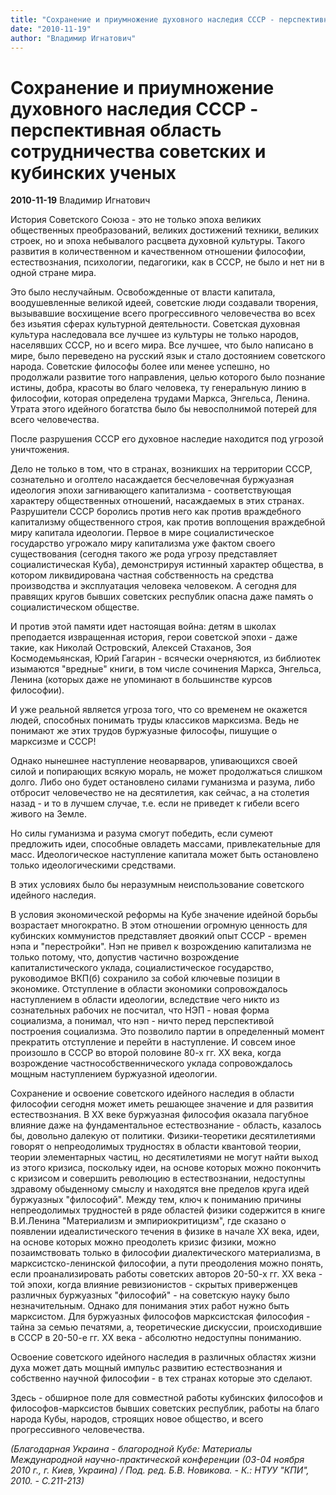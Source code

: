 ```yaml
---
title: "Сохранение и приумножение духовного наследия СССР - перспективная область сотрудничества советских и кубинских ученых"
date: "2010-11-19"
author: "Владимир Игнатович"
---
```


# Сохранение и приумножение духовного наследия СССР - перспективная область сотрудничества советских и кубинских ученых

**2010-11-19** Владимир Игнатович

История Советского Союза - это не только эпоха великих общественных преобразований, великих достижений техники, великих строек, но и эпоха небывалого расцвета духовной культуры. Такого развития в количественном и качественном отношении философии, естествознания, психологии, педагогики, как в СССР, не было и нет ни в одной стране мира.

Это было неслучайным. Освобожденные от власти капитала, воодушевленные великой идеей, советские люди создавали творения, вызывавшие восхищение всего прогрессивного человечества во всех без изьятия сферах культурной деятельности. Советская духовная культура наследовала все лучшее из культуры не только народов, населявших СССР, но и всего мира. Все лучшее, что было написано в мире, было переведено на русский язык и стало достоянием советского народа. Советские философы более или менее успешно, но продолжали развитие того направления, целью которого было познание истины, добра, красоты во благо человека, ту генеральную линию в философии, которая определена трудами Маркса, Энгельса, Ленина. Утрата этого идейного богатства было бы невосполнимой потерей для всего человечества.

После разрушения СССР его духовное наследие находится под угрозой уничтожения.

Дело не только в том, что в странах, возникших на территории СССР, сознательно и оголтело насаждается бесчеловечная буржуазная идеология эпохи загнивающего капитализма - соответствующая характеру общественных отношений, насаждаемых в этих странах. Разрушители СССР боролись против него как против враждебного капитализму общественного строя, как против воплощения враждебной миру капитала идеологии. Первое в мире социалистическое государство угрожало миру капитализма уже фактом своего существования (сегодня такого же рода угрозу представляет социалистическая Куба), демонстрируя истинный характер общества, в котором ликвидирована частная собственность на средства производства и эксплуатация человека человеком. А сегодня для правящих кругов бывших советских республик опасна даже память о социалистическом обществе.

И против этой памяти идет настоящая война: детям в школах преподается извращенная история, герои советской эпохи - даже такие, как Николай Островский, Алексей Стаханов, Зоя Космодемьянская, Юрий Гагарин - всячески очерняются, из библиотек изымаются "вредные" книги, в том числе сочинения Маркса, Энгельса, Ленина (которых даже не упоминают в большинстве курсов философии).

И уже реальной является угроза того, что со временем не окажется людей, способных понимать труды классиков марксизма. Ведь не понимают же этих трудов буржуазные философы, пишущие о марксизме и СССР!

Однако нынешнее наступление неоварваров, упивающихся своей силой и попирающих всякую мораль, не может продолжаться слишком долго. Либо оно будет остановлено силами гуманизма и разума, либо отбросит человечество не на десятилетия, как сейчас, а на столетия назад - и то в лучшем случае, т.е. если не приведет к гибели всего живого на Земле.

Но силы гуманизма и разума смогут победить, если сумеют предложить идеи, способные овладеть массами, привлекательные для масс. Идеологическое наступление капитала может быть остановлено только идеологическими средствами.

В этих условиях было бы неразумным неиспользование советского идейного наследия.

В условия экономической реформы на Кубе значение идейной борьбы возрастает многократно. В этом отношении огромную ценность для кубинских коммунистов представляет двоякий опыт СССР - времен нэпа и "перестройки". Нэп не привел к возрождению капитализма не только потому, что, допустив частично возрождение капиталистического уклада, социалистическое государство, руководимое ВКП(б) сохранило за собой ключевые позиции в экономике. Отступление в области экономики сопровождалось наступлением в области идеологии, вследствие чего никто из сознательных рабочих не посчитал, что НЭП - новая форма социализма, а понимал, что нэп - ничто перед перспективой построения социализма. Это позволило партии в определенный момент прекратить отступление и перейти в наступление. И совсем иное произошло в СССР во второй половине 80-х гг. ХХ века, когда возрождение частнособственнического уклада сопровождалось мощным наступлением буржуазной идеологии.

Сохранение и освоение советского идейного наследия в области философии сегодня может иметь решающее значение и для развития естествознания. В ХХ веке буржуазная философия оказала пагубное влияние даже на фундаментальное естествознание - область, казалось бы, довольно далекую от политики. Физики-теоретики десятилетиями говорят о непреодолимых трудностях в области квантовой теории, теории элементарных частиц, но десятилетиями не могут найти выход из этого кризиса, поскольку идеи, на основе которых можно покончить с кризисом и совершить революцию в естествознании, недоступны здравому обыденному смыслу и находятся вне пределов круга идей буржуазных "философий". Между тем, ключ к пониманию причины непреодолимых трудностей в ряде областей физики содержится в книге В.И.Ленина "Материализм и эмпириокритицизм", где сказано о появлении идеалистического течения в физике в начале ХХ века, идеи, на основе которых можно преодолеть кризис физики, можно позаимствовать только в философии диалектического материализма, в марксистско-ленинской философии, а пути преодоления можно понять, если проанализировать работы советских авторов 20-50-х гг. ХХ века - той эпохи, когда влияние ревизионистов - скрытых приверженцев различных буржуазных "философий" - на советскую науку было незначительным. Однако для понимания этих работ нужно быть марксистом. Для буржуазных философов марксистская философия - тайна за семью печатями, а, теоретические дискуссии, происходившие в СССР в 20-50-е гг. ХХ века - абсолютно недоступны пониманию.

Освоение советского идейного наследия в различных областях жизни духа может дать мощный импульс развитию естествознания и собственно научной философии - в тех странах которые это сделают.

Здесь - обширное поле для совместной работы кубинских философов и философов-марксистов бывших советских республик, работы на благо народа Кубы, народов, строящих новое общество, и всего прогрессивного человечества.

*(Благодарная Украина - благородной Кубе: Материалы Международной научно-практической конференции (03-04 ноября 2010 г., г. Киев, Украина) / Под. ред. Б.В. Новикова. - К.: НТУУ "КПИ", 2010. - С.211-213)*